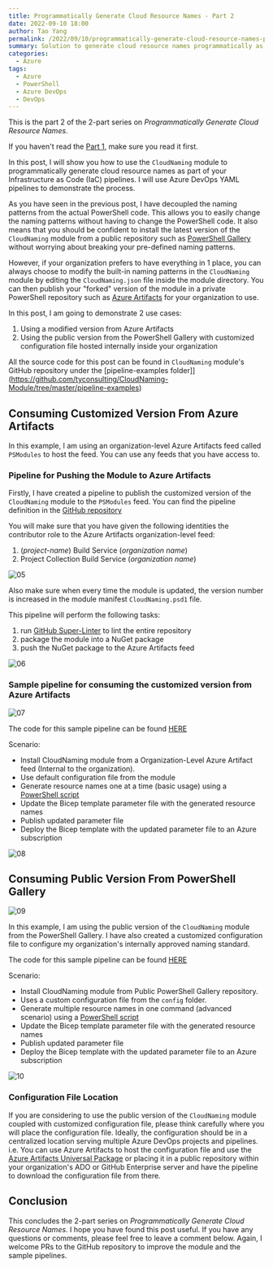 ```yaml
---
title: Programmatically Generate Cloud Resource Names - Part 2
date: 2022-09-10 18:00
author: Tao Yang
permalink: /2022/09/10/programmatically-generate-cloud-resource-names-part-2/
summary: Solution to generate cloud resource names programmatically as part of your infrastructure as code pipelines. Part 2.
categories:
  - Azure
tags:
  - Azure
  - PowerShell
  - Azure DevOps
  - DevOps
---
```


This is the part 2 of the 2-part series on *Programmatically Generate Cloud Resource Names*.

If you haven't read the [Part 1](https://blog.tyang.org/2022/09/10/programmatically-generate-cloud-resource-names-part-1/), make sure you read it first.

In this post, I will show you how to use the `CloudNaming` module to programmatically generate cloud resource names as part of your Infrastructure as Code (IaC) pipelines. I will use Azure DevOps YAML pipelines to demonstrate the process.

As you have seen in the previous post, I have decoupled the naming patterns from the actual PowerShell code. This allows you to easily change the naming patterns without having to change the PowerShell code. It also means that you should be confident to install the latest version of the `CloudNaming` module from a public repository such as [PowerShell Gallery](https://www.powershellgallery.com/packages/CloudNaming/) without worrying about breaking your pre-defined naming patterns.

However, if your organization prefers to have everything in 1 place, you can always choose to modify the built-in naming patterns in the `CloudNaming` module by editing the `CloudNaming.json` file inside the module directory. You can then publish your "forked" version of the module in a private PowerShell repository such as [Azure Artifacts](https://docs.microsoft.com/en-us/azure/devops/artifacts/tutorials/private-powershell-library?view=azure-devops) for your organization to use.

In this post, I am going to demonstrate 2 use cases:

1. Using a modified version from Azure Artifacts
2. Using the public version from the PowerShell Gallery with customized configuration file hosted internally inside your organization

All the source code for this post can be found in `CloudNaming` module's GitHub repository under the [pipeline-examples folder]](https://github.com/tyconsulting/CloudNaming-Module/tree/master/pipeline-examples)

## Consuming Customized Version From Azure Artifacts

In this example, I am using an organization-level Azure Artifacts feed called `PSModules` to host the feed. You can use any feeds that you have access to.

### Pipeline for Pushing the Module to Azure Artifacts

Firstly, I have created a pipeline to publish the customized version of the `CloudNaming` module to the `PSModules` feed. You can find the pipeline definition in the [GitHub repository](https://github.com/tyconsulting/CloudNaming-Module/blob/master/pipeline-examples/pipelines/azure-pipelines-install-azure-artifacts.yml)

You will make sure that you have given the following identities the contributor role to the Azure Artifacts organization-level feed:

1. (*project-name*) Build Service (*organization name*)
2. Project Collection Build Service (*organization name*)

![05](../../../../assets/images/2022/09/cloudNaming-05.jpg)

Also make sure when every time the module is updated, the version number is increased in the module manifest `CloudNaming.psd1` file.

This pipeline will perform the following tasks:

1. run [GitHub Super-Linter](https://blog.tyang.org/2020/06/27/use-github-super-linter-in-azure-pipelines/) to lint the entire repository
2. package the module into a NuGet package
3. push the NuGet package to the Azure Artifacts feed

![06](../../../../assets/images/2022/09/cloudNaming-06.jpg)

### Sample pipeline for consuming the customized version from Azure Artifacts

![07](../../../../assets/images/2022/09/cloudNaming-07.jpg)

The code for this sample pipeline can be found [HERE](https://github.com/tyconsulting/CloudNaming-Module/blob/master/pipeline-examples/pipelines/azure-pipelines-demo-1.yaml)

Scenario:

* Install CloudNaming module from a Organization-Level Azure Artifact feed (Internal to the organization).
* Use default configuration file from the module
* Generate resource names one at a time (basic usage) using a [PowerShell script](https://github.com/tyconsulting/CloudNaming-Module/blob/master/pipeline-examples/scripts/update-demo-1-parameters.ps1)
* Update the Bicep template parameter file with the generated resource names
* Publish updated parameter file
* Deploy the Bicep template with the updated parameter file to an Azure subscription

![08](../../../../assets/images/2022/09/cloudNaming-08.jpg)

## Consuming Public Version From PowerShell Gallery

![09](../../../../assets/images/2022/09/cloudNaming-09.jpg)

In this example, I am using the public version of the `CloudNaming` module from the PowerShell Gallery. I have also created a customized configuration file to configure my organization's internally approved naming standard.

The code for this sample pipeline can be found [HERE](https://github.com/tyconsulting/CloudNaming-Module/blob/master/pipeline-examples/pipelines/azure-pipelines-demo-2.yaml)

Scenario:

* Install CloudNaming module from Public PowerShell Gallery repository.
* Uses a custom configuration file from the `config` folder.
* Generate multiple resource names in one command (advanced scenario) using a [PowerShell script](https://github.com/tyconsulting/CloudNaming-Module/blob/master/pipeline-examples/scripts/update-demo-2-parameters.ps1)
* Update the Bicep template parameter file with the generated resource names
* Publish updated parameter file
* Deploy the Bicep template with the updated parameter file to an Azure subscription

![10](../../../../assets/images/2022/09/cloudNaming-10.jpg)


### Configuration File Location

If you are considering to use the public version of the `CloudNaming` module coupled with customized configuration file, please think carefully where you will place the configuration file. Ideally, the configuration should be in a centralized location serving multiple Azure DevOps projects and pipelines. i.e. You can use Azure Artifacts to host the configuration file and use the [Azure Artifacts Universal Package](https://docs.microsoft.com/en-us/azure/devops/artifacts/quickstarts/universal-packages?view=azure-devops) or placing it in a public repository within your organization's ADO or GitHub Enterprise server and have the pipeline to download the configuration file from there.

## Conclusion

This concludes the 2-part series on *Programmatically Generate Cloud Resource Names*. I hope you have found this post useful. If you have any questions or comments, please feel free to leave a comment below. Again, I welcome PRs to the GitHub repository to improve the module and the sample pipelines.
